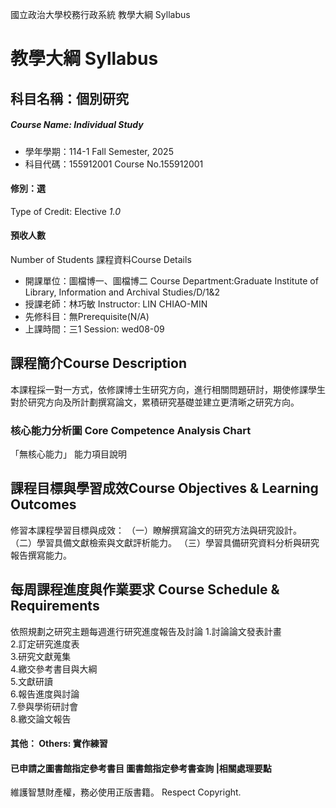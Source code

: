 國立政治大學校務行政系統 教學大綱 Syllabus
# 教學大綱 Syllabus
##  科目名稱：個別研究 
#####  Course Name: Individual Study
  * 學年學期：114-1 Fall Semester, 2025 
  * 科目代碼：155912001 Course No.155912001
#### 修別：選
Type of Credit: Elective 
_1.0_
#### 預收人數
Number of Students
課程資料Course Details
  * 開課單位：圖檔博一、圖檔博二 Course Department:Graduate Institute of Library, Information and Archival Studies/D/1&2 
  * 授課老師：林巧敏 Instructor: LIN CHIAO-MIN 
  * 先修科目：無Prerequisite(N/A)
  * 上課時間：三1 Session: wed08-09
##  課程簡介Course Description
本課程採一對一方式，依修課博士生研究方向，進行相關問題研討，期使修課學生對於研究方向及所計劃撰寫論文，累積研究基礎並建立更清晰之研究方向。
###  核心能力分析圖 Core Competence Analysis Chart
「無核心能力」 
能力項目說明
##  課程目標與學習成效Course Objectives & Learning Outcomes 
修習本課程學習目標與成效：
（一）瞭解撰寫論文的研究方法與研究設計。
（二）學習具備文獻檢索與文獻評析能力。
（三）學習具備研究資料分析與研究報告撰寫能力。
##  每周課程進度與作業要求 Course Schedule & Requirements
依照規劃之研究主題每週進行研究進度報告及討論
1.討論論文發表計畫  
2.訂定研究進度表  
3.研究文獻蒐集  
4.繳交參考書目與大綱  
5.文獻研讀  
6.報告進度與討論  
7.參與學術研討會  
8.繳交論文報告
####  其他： Others: 實作練習 
####  已申請之圖書館指定參考書目  圖書館指定參考書查詢 |相關處理要點
維護智慧財產權，務必使用正版書籍。 Respect Copyright.